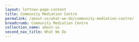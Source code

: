 ```yaml
---
layout: leftnav-page-content
title: Community Mediation Centre
permalink: /about-us/what-we-do/community-mediation-centre/
breadcrumb: Community Mediation Centre
collection_name: about-us
second_nav_title: What We Do
---
```



